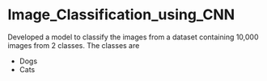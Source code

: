 # Image_Classification_using_CNN
Developed a model to classify the images from a dataset containing 10,000 images from 2 classes. The classes are
- Dogs
- Cats
